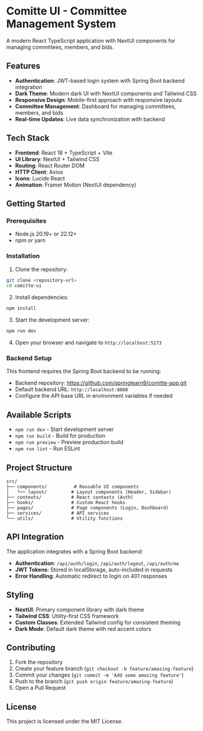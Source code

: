# Comitte UI - Committee Management System

A modern React TypeScript application with NextUI components for managing committees, members, and bids.

## Features

- **Authentication**: JWT-based login system with Spring Boot backend integration
- **Dark Theme**: Modern dark UI with NextUI components and Tailwind CSS
- **Responsive Design**: Mobile-first approach with responsive layouts
- **Committee Management**: Dashboard for managing committees, members, and bids
- **Real-time Updates**: Live data synchronization with backend

## Tech Stack

- **Frontend**: React 18 + TypeScript + Vite
- **UI Library**: NextUI + Tailwind CSS
- **Routing**: React Router DOM
- **HTTP Client**: Axios
- **Icons**: Lucide React
- **Animation**: Framer Motion (NextUI dependency)

## Getting Started

### Prerequisites

- Node.js 20.19+ or 22.12+
- npm or yarn

### Installation

1. Clone the repository:
```bash
git clone <repository-url>
cd comitte-ui
```

2. Install dependencies:
```bash
npm install
```

3. Start the development server:
```bash
npm run dev
```

4. Open your browser and navigate to `http://localhost:5173`

### Backend Setup

This frontend requires the Spring Boot backend to be running:
- Backend repository: https://github.com/springlearn9/comitte-app.git
- Default backend URL: `http://localhost:8080`
- Configure the API base URL in environment variables if needed

## Available Scripts

- `npm run dev` - Start development server
- `npm run build` - Build for production
- `npm run preview` - Preview production build
- `npm run lint` - Run ESLint

## Project Structure

```
src/
├── components/          # Reusable UI components
│   └── layout/         # Layout components (Header, Sidebar)
├── contexts/           # React contexts (Auth)
├── hooks/              # Custom React hooks
├── pages/              # Page components (Login, Dashboard)
├── services/           # API services
└── utils/              # Utility functions
```

## API Integration

The application integrates with a Spring Boot backend:

- **Authentication**: `/api/auth/login`, `/api/auth/logout`, `/api/auth/me`
- **JWT Tokens**: Stored in localStorage, auto-included in requests
- **Error Handling**: Automatic redirect to login on 401 responses

## Styling

- **NextUI**: Primary component library with dark theme
- **Tailwind CSS**: Utility-first CSS framework
- **Custom Classes**: Extended Tailwind config for consistent theming
- **Dark Mode**: Default dark theme with red accent colors

## Contributing

1. Fork the repository
2. Create your feature branch (`git checkout -b feature/amazing-feature`)
3. Commit your changes (`git commit -m 'Add some amazing feature'`)
4. Push to the branch (`git push origin feature/amazing-feature`)
5. Open a Pull Request

## License

This project is licensed under the MIT License.
